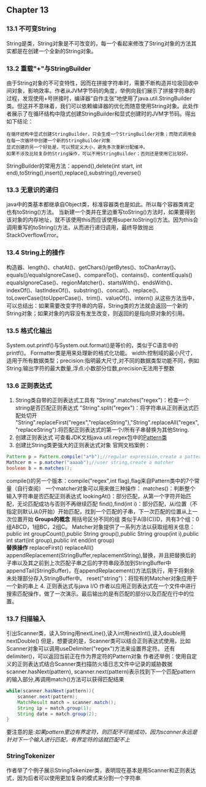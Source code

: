 ## Chapter 13
### 13.1 不可变String
String是类，String对象是不可改变的，每一个看起来修改了String对象的方法其实都是在创建一个全新的String对象。
### 13.2 重载"+"与StringBuilder
由于String对象的不可变特性，因而在拼接字符串时，需要不断构造并垃圾回收中间对象，影响效率。作者从JVM字节码的角度，举例向我们展示了拼接字符串的过程，发现使用+号拼接时，编译器“自作主张”地使用了java.util.StringBuilder类。但这并不意味着，我们可以依赖编译器的优化而随意使用String对象。此处作者展示了在循环结构中隐式创建StringBuilder和显式创建时的JVM字节码。得出如下结论：
```
在循环结构中显式创建StringBuilder，只会生成一个StringBuilder对象；而隐式调用会在每一次循环中创建一个新的StringBuilder对象
显式创建的另一个好处是，可以预定义大小，避免多次重新分配缓冲。
如果不涉及比较复杂的String操作，可以不用StringBuilder；否则还是使用它比较好。
```
StringBuilder的常用方法：append(),delete(int start, int end),toString(),insert(),replace(),substring(),reverse()
### 13.3 无意识的递归
java中的类基本都继承自Object类，标准容器类也是如此。所以每个容器类肯定也有toString()方法。
当新建一个类并在里边重写toString()方法时，如果要得到该对象的内存地址，就不该使用this而应该使用super.toString()方法。因为this会调用重写的toString()方法，从而进行递归调用，最终导致抛出StackOverflowError。
### 13.4 String上的操作
构造器、length()、chatAt()、getChars()/getBytes()、toCharArray()、equals()/equalsIgnoreCase()、compareTo()、contains()、contentEquals()
equalsIgnoreCase()、regionMatcher()、startsWith()、endsWith()、indexOf()、lastIndexOf()、substring()、concat()、replace()、toLowerCase()toUpperCase()、trim()、valueOf()、intern()
从这些方法当中，可以总结出：如果需要改变字符串的内容，String类的方法就会返回一个新的String对象；如果对象的内容没有发生改变，则返回的是指向原对象的引用。
### 13.5 格式化输出
System.out.printf()与System.out.format()是等价的，类似于C语言中的printf()。
Formatter类是用来处理新的格式化功能。
width:控制域的最小尺寸，适用于所有数据类型；precision:指明最大尺寸,对不同的数据类型功能不同，例如String:输出字符的最大数量,浮点:小数部分位数,precision无法用于整数
### 13.6 正则表达式
1. String类自带的正则表达式工具有
"String".matches("regex")：检查一个string是否匹配正则表达式
"String".split("regex")：将字符串从正则表达式匹配处切开
"String".replaceFirst("regex","replaceString"),"String".replaceAll("regex","replaceString"):将匹配正则表达式的第一个/所有子串替换为其他String.
2. 创建正则表达式
可查看JDK文档java.util.regex包中的[Pattern类](http://docs.oracle.com/javase/8/docs/api/java/util/regex/Pattern.html)
3. 创建比String类更强大的正则表达式对象
官网文档案例：
```java
Pattern p = Pattern.compile("a*b");//regular expression,create a pattern
Mathcer m = p.matcher("aaaab");//user string,create a matcher
boolean b = m.matches();
```
compile()的另一个版本：compile("regex",int flag),flag来自Pattern类中的7个常量（自行查阅）
一个matcher对象可以用来做三种操作：
matches()：判断整个输入字符串是否匹配正则表达式
lookingAt()：部分匹配，从第一个字符开始匹配，无论匹配成功与否则不再继续匹配
find(),find(int i)：部分匹配，从i位置（不指定则默认从0开始）开始匹配，找到一个匹配的子串，下一次匹配的位置从上一次位置开始
**Groups的概念**
用括号区分不同的组
类似于A(B(C))D，共有3个组：0组ABCD，1组BC，2组C。
Matcher对象提供了一系列方法以获取组相关信息：public int groupCount(),public String group(),public String group(int i),public int start(int group),public int end(int group)  
**替换操作**
replaceFirst()
replaceAll()
appendReplacement(StringBuffer,replacementString),替换，并且把替换后的子串以及其之前到上次匹配子串之后的字符串段添加到StringBuffer中
appendTail(StringBuffer)，在appendReplacement()方法后执行，用于将剩余未处理部分存入StringBuffer中。
reset("string")：将现有的Matcher对象应用于一个新的串上
4. 正则表达式与java I/O
作者以应用正则表达式在一个文件中进行搜索匹配操作，做了一次演示。最后输出的是有匹配的部分以及匹配在行中的位置。
### 13.7 扫描输入
引出Scanner类，读入String用nextLine(),读入int用nextInt(),读入double用nextDouble()
但是，想要说的是，Scanner类可以结合正则表达式使用，比如Scanner对象可以调用useDelimiter("regex")方法来设置界定符。
还有delimiter()，可以返回当前正在作为界定符的Pattern对象
作者还举例：使用自定义的正则表达式结合Scanner类扫描防火墙日志文件中记录的威胁数据
scanner.hasNext(pattern), scanner.next(pattern)表示找到下一个匹配pattern的输入部分,再调用match()方法可以获得匹配结果
```java
while(scanner.hasNext(pattern)){
    scanner.next(pattern);
    MatchResult match = scanner.match();
    String ip = match.group(1);
    String date = match.group(2);
}
```
要注意的是:*如果pattern里边有界定符，则匹配不可能成功，因为scanner永远是针对下一个输入进行匹配，有界定符的话就匹配不上*
### StringTokenizer
作者举了个例子展示StringTokenizer类，表明现在基本是用Scanner和正则表达式，因为后者可以使用更加复杂的模式来分割一个字符串
